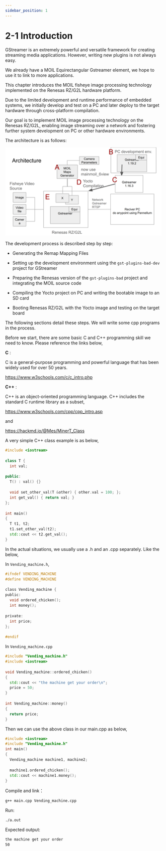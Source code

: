 ```yaml
---
sidebar_position: 1
---
```


# 2-1 Introduction

GStreamer is an extremely powerful and versatile framework for creating streaming media applications. However, writing new plugins is not always easy.

We already have a MOIL Equirectangular Gstreamer element, we hope to use it to link to more applications.

This chapter introduces the MOIL fisheye image processing technology implemented on the Renesas RZ/G2L hardware platform.

Due to the limited development and runtime performance of embedded systems, we initially develop and test on a PC and later deploy to the target hardware through cross-platform compilation.

Our goal is to implement MOIL image processing technology on the Renesas RZ/G2L, enabling image streaming over a network and fostering further system development on PC or other hardware environments.

The architecture is as follows:

![Gst_structure](./image/Gst_structure.png)

The development process is described step by step:

- Generating the Remap Mapping Files

- Setting up the development environment using the `gst-plugins-bad-dev` project for GStreamer

- Preparing the Renesas version of the `gst-plugins-bad` project and integrating the MOIL source code

- Compiling the Yocto project on PC and writing the bootable image to an SD card

- Booting Renesas RZ/G2L with the Yocto image and testing on the target board

The following sections detail these steps. We will write some cpp programs in the process.

Before we start, there are some basic C and C++ programming skill we need to know. Please reference the links below,

**C** :

C is a general-purpose programming and powerful language that has been widely used for over 50 years.

https://www.w3schools.com/c/c_intro.php

**C++** :  

C++ is an object-oriented programming language. C++ includes the standard C runtime library as a subset,

https://www.w3schools.com/cpp/cpp_intro.asp

and

https://hackmd.io/@Mes/MinerT_Class

A very simple C++ class example is as below,

```cpp
#include <iostream>  

class T {  
  int val;  

public:  
  T() : val() {}  

  void set_other_val(T &other) { other.val = 100; };  
  int get_val() { return val; }  
};  

int main()  
{  
  T t1, t2;  
  t1.set_other_val(t2);  
  std::cout << t2.get_val();  
} 
```

In the actual situations, we usually use a .h and an .cpp separately. Like the below,

In ```Vending_machine.h```,

```h
#ifndef VENDING_MACHINE  
#define VENDING_MACHINE  

class Vending_machine {  
public:  
  void ordered_chicken();  
  int money();  

private:  
  int price;  
};  

#endif 
```

In ```Vending_machine.cpp```

```cpp
#include "Vending_machine.h"  
#include <iostream>  

void Vending_machine::ordered_chicken()  
{  
  std::cout << "the machine get your order\n";  
  price = 50;  
}  

int Vending_machine::money()  
{  
  return price;  
}  
```

Then we can use the above class in our main.cpp as  below,

```cpp
#include <iostream>
#include "Vending_machine.h"
int main()  
{  
  Vending_machine machine1, machine2;  

  machine1.ordered_chicken();  
  std::cout << machine1.money();  
}  
```

Compile and link：

```bash
g++ main.cpp Vending_machine.cpp
```

Run:

```bash
./a.out
```

Expected output:

```bash
the machine get your order
50
```
